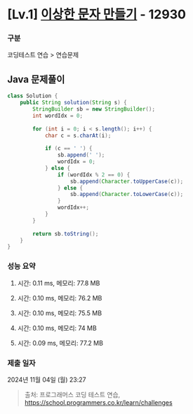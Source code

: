 # [Lv.1] [이상한 문자 만들기](https://school.programmers.co.kr/learn/courses/30/lessons/12930?language=java) - 12930 

### 구분

코딩테스트 연습 > 연습문제

## Java 문제풀이

```java
class Solution {
    public String solution(String s) {
        StringBuilder sb = new StringBuilder();
        int wordIdx = 0;
        
        for (int i = 0; i < s.length(); i++) {
            char c = s.charAt(i);
            
            if (c == ' ') {
                sb.append(' ');
                wordIdx = 0;
            } else {
                if (wordIdx % 2 == 0) {
                    sb.append(Character.toUpperCase(c));
                } else {
                    sb.append(Character.toLowerCase(c));
                }
                wordIdx++;
            }            
        }
        
        return sb.toString();
    }
}
```

### 성능 요약

1. 시간: 0.11 ms, 메모리: 77.8 MB

2. 시간: 0.10 ms, 메모리: 76.2 MB
3. 시간: 0.10 ms, 메모리: 75.5 MB
4. 시간: 0.10 ms, 메모리: 74 MB
5. 시간: 0.09 ms, 메모리: 77.2 MB

### 제출 일자

2024년 11월 04일 (월) 23:27

> 출처: 프로그래머스 코딩 테스트 연습, https://school.programmers.co.kr/learn/challenges